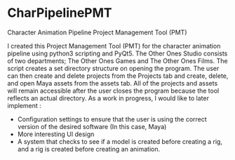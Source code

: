 # CharPipelinePMT
Character Animation Pipeline Project Management Tool (PMT)

I created this Project Management Tool (PMT) for the character animation pipeline using python3 scripting and PyQt5. The Other Ones Studio consists of two departments; The Other Ones Games and The Other Ones Films. The script creates a set directory structure on opening the program. The user can then create and delete projects from the Projects tab and create, delete, and open Maya assets from the assets tab. All of the projects and assets will remain accessible after the user closes the program because the tool reflects an actual directory.
As a work in progress, I would like to later implement :
- Configuration settings to ensure that the user is using the correct version of the desired software (In this case, Maya)
- More interesting UI design
- A system that checks to see if a model is created before creating a rig, and a rig is created before creating an animation.

